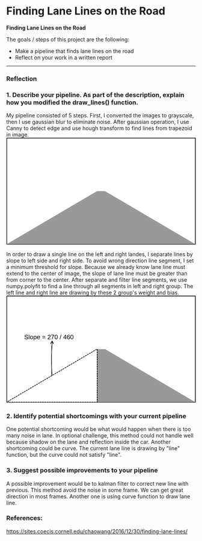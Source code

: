 # **Finding Lane Lines on the Road** 

**Finding Lane Lines on the Road**

The goals / steps of this project are the following:
* Make a pipeline that finds lane lines on the road
* Reflect on your work in a written report


[//]: # (Image References)

[trapezoid]: ./trapezoid.png "Grayscale"
[slope]: ./slope.png "Grayscale"

---

### Reflection

### 1. Describe your pipeline. As part of the description, explain how you modified the draw_lines() function.

My pipeline consisted of 5 steps. First, I converted the images to grayscale, then I use gaussian blur to eliminate noise. After gaussian operation, I use Canny to detect edge and use hough transform to find lines from trapezoid in image.
![alt text][trapezoid]

In order to draw a single line on the left and right landes, I separate lines by slope to left side and right side. To avoid wrong direction line segment, I set a minimum threshold for slope. Because we already know lane line must extend to the center of image, the slope of lane line must be greater than from corner to the center. After separate and filter line segments, we use numpy.polyfit to find a line through all segments in left and right group. The left line and right line are drawing by these 2 group's weight and bias.
![alt text][slope]

### 2. Identify potential shortcomings with your current pipeline


One potential shortcoming would be what would happen when there is too many noise in lane. In optional challenge, this method could not handle well because shadow on the lane and reflection inside the car.
Another shortcoming could be curve. The current lane line is drawing by "line" function, but the curve could not satisfy "line".


### 3. Suggest possible improvements to your pipeline

A possible improvement would be to kalman filter to correct new line with previous. This method avoid the noise in some frame. We can get great direction in most frames.
Another one is using curve function to draw lane line.

### References:
https://sites.coecis.cornell.edu/chaowang/2016/12/30/finding-lane-lines/
